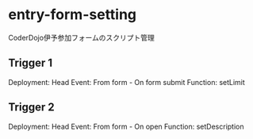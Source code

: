 # entry-form-setting
CoderDojo伊予参加フォームのスクリプト管理

## Trigger 1
Deployment: Head
Event: From form - On form submit
Function: setLimit

## Trigger 2
Deployment: Head
Event: From form - On open
Function: setDescription
